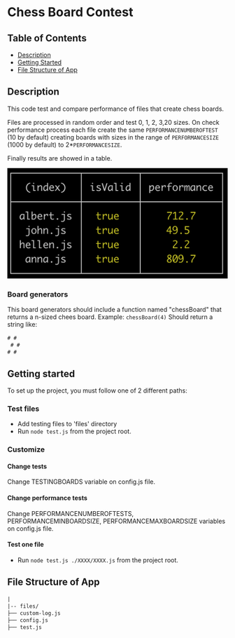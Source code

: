 # Chess Board Contest

## Table of Contents
 - [Description](#-description)
 - [Getting Started](#-getting-started)
 - [File Structure of App](#-file-structure-of-app)

## Description

This code test and compare performance of files that create chess boards.

Files are processed in random order and test 0, 1, 2, 3,20 sizes. On check performance process each file create the same `PERFORMANCENUMBEROFTEST` (10 by default) creating boards with sizes in the range of `PERFORMANCESIZE` (1000 by default) to 2*`PERFORMANCESIZE`.

Finally results are showed in a table.

![Results table](https://raw.githubusercontent.com/jbarog/chessBoardContest/main/assets/results-table.png)

### Board generators
This board generators should include a function named "chessBoard" that returns a n-sized chees board.
Example:
`chessBoard(4)`
Should return a string like:
``` # #
# #
 # #
# #
```

## Getting started

To set up the project, you must follow one of 2 different paths:

### Test files
* Add testing files to 'files' directory
* Run `node test.js` from the project root.

### Customize
#### Change tests
Change TESTINGBOARDS variable on config.js file.
#### Change performance tests
Change PERFORMANCENUMBEROFTESTS, PERFORMANCEMINBOARDSIZE, PERFORMANCEMAXBOARDSIZE variables on config.js file.
#### Test one file
* Run `node test.js ./XXXX/XXXX.js` from the project root.





## File Structure of App

```
|
|-- files/
├── custom-log.js
├── config.js
├── test.js
```
